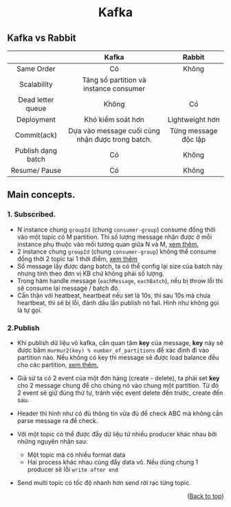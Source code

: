 <div id="top"></div>

<br />
<div align="center">
  <h1 align="center">Kafka</h1>
</div>

## Kafka vs Rabbit

|                    |                      Kafka                       |        Rabbit        |
| :----------------: | :----------------------------------------------: | :------------------: |
|     Same Order     |                        Có                        |        Không         |
|    Scalability     |      Tăng số partition và instance consumer      |                      |
| Dead letter queue  |                      Không                       |          Có          |
|     Deployment     |                Khó kiểm soát hơn                 |   Lightweight hơn    |
|    Commit(ack)     | Dựa vào message cuối cùng nhận được trong batch. | Từng message độc lập |
| Publish dạng batch |                        Có                        |        Không         |
|   Resume/ Pause    |                        Có                        |        Không         |

## Main concepts.

### 1. Subscribed.

- N instance chung `groupId` (chung `consumer-group`) consume đồng thời vào một topic có M partition. Thì số lượng message nhận được ở mỗi instance phụ thuộc vào mối tương quan giữa N và M, [xem thêm.](https://sagarkudu.medium.com/explain-consumer-group-in-kafka-1c61fa3a77b)
- 2 instance chung `groupId` (chung `consumer-group`) không thể consume đồng thời 2 topic tai 1 thời điểm, [xem thêm](https://github.com/tulios/kafkajs/issues/1040)
- Số message lấy được dạng batch, ta có thể config lại size của batch này nhưng tính theo đơn vị KB chứ không phải số lượng.
- Trong hàm handle message (`eachMessage`, `eachBatch`), nếu bị throw lỗi thì sẽ consume lại message / batch đó.
- Cẩn thận với heatbeat, heartbeat nếu set là 10s, thì sau 10s mà chưa heartbeat, thì sẽ bị lỗi, đánh dấu lần publish nó fail. Hình như không gọi là tự gọi.

### 2.Publish

- Khi publish dữ liệu vô kafka, cần quan tâm **key** của message, **key** này sẽ được băm `murmur2(key) % number_of_partitions` để xác định đi vào partition nào. Nếu không có key thì message sẽ được load balance đều cho các partition, [xem thêm.](https://forum.confluent.io/t/what-should-i-use-as-the-key-for-my-kafka-message/312)
- Giả sử ta có 2 event của một đơn hàng (create - delete), ta phải set **key** cho 2 message chung để cho chúng nó vào chung một partition. Từ đó 2 event sẽ giữ đúng thứ tự, tránh việc event delete đến trước, create đến sau.
- Header thì hình như có đủ thông tin vừa đủ để check ABC mà không cần parse message ra để check.
- Với một topic có thể được đẩy dữ liệu từ nhiều producer khác nhau bởi những nguyên nhân sau:
  - Một topic mà có nhiều format data
  - Hai process khác nhau cùng đẩy data vô. Nếu dùng chung 1 producer sẽ lỗi `write after end`
- Send multi topic có tốc độ nhanh hơn send rời rạc từng topic.

  <p align="right">(<a href="#top">Back to top</a>)</p>
